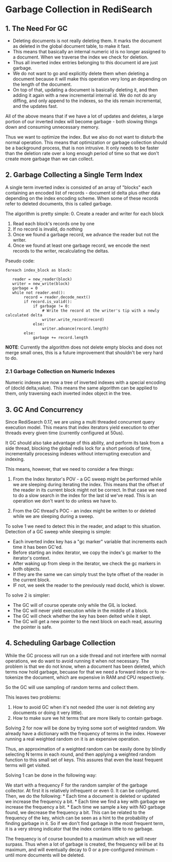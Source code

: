 # Garbage Collection in RediSearch

## 1. The Need For GC

* Deleting documents is not really deleting them. It marks the document as deleted in the global document table, to make it fast.
* This means that basically an internal numeric id is no longer assigned to a document. When we traverse the index we check for deletion.
* Thus all inverted index entries belonging to this document id are just garbage. 
* We do not want to go and explicitly delete them when deleting a document because it will make this operation very long an depending on the length of the document.
* On top of that, updating a document is basically deleting it, and then adding it again with a new incremental internal id. We do not do any diffing, and only append to the indexes, so the ids remain incremental, and the updates fast.

All of the above means that if we have a lot of updates and deletes, a large portion of our inverted index will become garbage - both slowing things down and consuming unnecessary memory. 

Thus we want to optimize the index. But we also do not want to disturb the normal operation. This means that optimization or garbage collection should be a background process, that is non intrusive. It only needs to be faster than the deletion rate over a long enough period of time so that we don't create more garbage than we can collect.

## 2. Garbage Collecting a Single Term Index

A single term inverted index is consisted of an array of "blocks" each containing an encoded list of records - document id delta plus other data depending on the index encoding scheme. When some of these records refer to deleted documents, this is called garbage. 

The algorithm is pretty simple: 
0. Create a reader and writer for each block
1. Read each block's records one by one
2. If no record is invalid, do nothing
3. Once we found a garbage record, we advance the reader but not the writer.
4. Once we found at least one garbage record, we encode the next records to the writer, recalculating the deltas.

Pseudo code:

```
foreach index_block as block:
   
   reader = new_reader(block)
   writer = new_write(block)
   garbage = 0
   while not reader.end():
        record = reader.decode_next()
        if record.is_valid():
            if garbage != 0:
                # Write the record at the writer's tip with a newly calculated delta
                writer.write_record(record)
            else:
                writer.advance(record.length)
        else:
            garbage += record.length
```

**NOTE**: Currently the algorithm does not delete empty blocks and does not merge small ones, this is a future improvement that shouldn't be very hard to do.

### 2.1 Garbage Collection on Numeric Indexes

Numeric indexes are now a tree of inverted indexes with a special encoding of (docId delta,value). This means the same algorithm can be applied to them, only traversing each inverted index object in the tree.

## 3. GC And Concurrency

Since RediSearch 0.17, we are using a multi threaded concurrent query execution model. This means that index iterators yield execution to other threads every given time (currently configured at 50us). 

It GC should also take advantage of this ability, and perform its task from a side thread, blocking the global redis lock for a short periods of time, incrementally processing indexes without interrupting execution and indexing.

This means, however, that we need to consider a few things:

1. From the Index Iterator's POV - a GC sweep might be performed while we are sleeping during iterating the index. This means that the offset of the reader in its current block might not be correct. In that case we need to do a slow search in the index for the last id we've read. This is an operation we don't want to do unless we have to.

2. From the GC thread's POC - an index might be written to or deleted while we are sleeping during a sweep.

To solve 1 we need to detect this in the reader, and adapt to this situation. Detection of a GC sweep while sleeping is simple:
* Each inverted index key has a "gc marker" variable that increments each time it has been GC'ed. 
* Before starting an index iterator, we copy the index's gc marker to the iterator's context.
* After waking up from sleep in the iterator, we check the gc markers in both objects.
* If they are the same we can simply trust the byte offset of the reader in the current block.
* IF not, we seek the reader to the previously read docId, which is slower. 

To solve 2 is simpler: 
* The GC will of course operate only while the GIL is locked.
* The GC will never yield execution while in the middle of a block.
* The GC will check whether the key has been delted while it slept.
* The GC will get a new pointer to the next block on each read, assuring the pointer is safe.

## 4. Scheduling Garbage Collection

While the  GC process will run on a side thread and not interfere with normal operations, we do want to avoid running it when not necessary. 
The problem is that we do not know, when a document has been deleted, which terms now hold garbage, becuase for that we need a forward index or to re-tokenize the document, which are expensive in RAM and CPU respectively. 

So the GC will use sampling of random terms and collect them. 

This leaves two problems:
1. How to avoid GC when it's not needed (the user is not deleting any documents or doing it very little).
2. How to make sure we hit terms that are more likely to contain garbage. 

Solving 2 for now will be done by trying some sort of weighted random. We already have a dictionary with the frequency of terms in the index. However running a real weighted random on it is an expensive operation.

Thus, an approximation of a weighted random can be easily done by blindly selecting N terms in each round, and then applying a weighted random function to this small set of keys. This assures that even the least frequent terms will get visited.

Solving 1 can be done in the following way:

We start with a frequency F for the random sampler of the garbage collector. At first it is relatively infrequent or even 0. It can be configured.
Then, we do the following:
    * Each time a document is deleted or updated we increase the frequency a bit.
    * Each time we find a key with garbage we increase the frequency a bit.
    * Each time we sample a key with NO garbage found, we decrease the frequency a bit. This can be related to the frequency of the key, which can be seen as a hint to the probability of finding garbage in it. So if we don't find garbage in the most frequent term, it is a very strong indicator that the index contains little to no garbage.

The frequency is of course bounded to a maximum which we will never surpass. Thus when a lot of garbage is created, the frequency will be at its maximum, and will eventually decay to 0 or a pre-configured minimum - until more documents will be deleted. 


